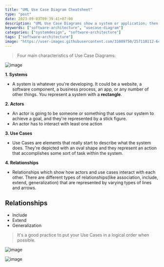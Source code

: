 ```yaml
---
title: "UML Use Case Diagram Cheatsheet"
type: "post"
date: 2023-09-03T09:39:41+07:00
description: "UML Use Case Diagrams show a system or application; then they show the people, organizations, or other systems that interact with it; and finally, they show a basic flow of what the system or application does"
keywords: ["software-architecture", "usecase-diagram"]
categories: ["systemdesign", "software-architecture"]
tags: ["software-architecture"]
image: "https://user-images.githubusercontent.com/31009750/257110112-6c5ddbfc-a58d-41eb-80af-a9e51f87584d.png"
---
```


> Four main characteristics of Use Case Diagrams:

![image](https://user-images.githubusercontent.com/31009750/265240471-b9f92411-fc10-4d2a-ace1-b1a4d3dad5eb.png)

**1. Systems**

- A system is whatever you're developing. It could be a website, a software component, a business process, an app, or any number of other things. You represent a system with a **rectangle**.

**2. Actors**

- An actor is going to be someone or something that uses our system to achieve a goal, and they're represented by a stick figure.
- An actor has to interact with least one action

**3. Use Cases**

- Use Cases are elements that really start to describe what the system does. They're depicted with an oval shape and they represent an action that accomplishes some sort of task within the system.

**4. Relationships**

- Relationships which show how actors and use cases interact with each other. There are different types of relationships(like association, include, extend, generalization) that are represented by varying types of lines and arrows.

## Relationships

- Include
- Extend
- Generalization

> It's a good practice to put your Use Cases in a logical order when possible.

![image](https://user-images.githubusercontent.com/31009750/265250522-f4c26995-0da8-44f4-a0d3-81c5cfd5789a.png)

![image](https://user-images.githubusercontent.com/31009750/265250911-a1c1e4bf-8351-4a5e-93e1-29ef102da53c.png)
